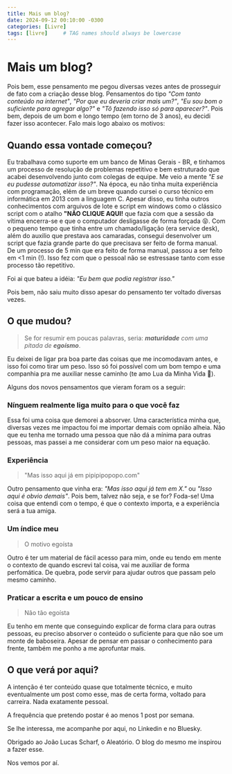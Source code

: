 ```yaml
---
title: Mais um blog?
date: 2024-09-12 00:10:00 -0300
categories: [Livre]
tags: [livre]     # TAG names should always be lowercase
---
```


# Mais um blog?

Pois bem, esse pensamento me pegou diversas vezes antes de prosseguir de fato com a criação desse blog. Pensamentos do tipo *"Com tanto conteúdo na internet"*, *"Por que eu deveria criar mais um?"*, *"Eu sou bom o suficiente para agregar algo?"* e *"Tô fazendo isso só para aparecer?"*. Pois bem, depois de um bom e longo tempo (em torno de 3 anos), eu decidi fazer isso acontecer. Falo mais logo abaixo os motivos:

## Quando essa vontade começou?

Eu trabalhava como suporte em um banco de Minas Gerais - BR, e tinhamos um processo de resolução de problemas repetitivo e bem estruturado que acabei desenvolvendo junto com colegas de equipe. Me veio a mente *"E se eu pudesse automatizar isso?"*. Na época, eu não tinha muita experiência com programação, elém de um breve quando cursei o curso técnico em informática em 2013 com a linguagem C. Apesar disso, eu tinha outros conhecimentos com arquivos de lote e script em windows como o clássico script com o atalho **"NÃO CLIQUE AQUI!** que fazia com que a sessão da vítima encerra-se e que o computador desligasse de forma forçada 😝. Com o pequeno tempo que tinha entre um chamado/ligação (era service desk), além do auxilio que prestava aos camaradas, consegui desenvolver um script que fazia grande parte do que precisava ser feito de forma manual. De um processo de 5 min que era feito de forma manual, passou a ser feito em  <1 min (!). Isso fez com que o pessoal não se estressase tanto com esse processo tão repetitivo.

Foi ai que bateu a idéia: *"Eu bem que podia registrar isso."*

Pois bem, não saiu muito disso apesar do pensamento ter voltado diversas vezes.

## O que mudou?

>Se for resumir em poucas palavras, seria:  ***maturidade** com uma pitada de **egoísmo***.

Eu deixei de ligar pra boa parte das coisas que me incomodavam antes, e isso foi como tirar um peso. Isso só foi possível com um bom tempo e uma companhia pra me auxiliar nesse caminho (te amo Lua da Minha Vida 🖤).

Alguns dos novos pensamentos que vieram foram os a seguir:

### Nínguem realmente liga muito para o que você faz

Essa foi uma coisa que demorei a absorver. Uma característica minha que, diversas vezes me impactou foi me importar demais com opnião alheia. Não que eu tenha me tornado uma pessoa que não dá a mínima para outras pessoas, mas passei a me considerar com um peso maior na equação.

### Experiência

>"Mas isso aqui já em pipipipopopo.com"

Outro pensamento que vinha era: *"Mas isso aqui já tem em X."* ou *"Isso aqui é obvio demais"*. Pois bem, talvez não seja, e se for? Foda-se! Uma coisa que entendi com o tempo, é que o contexto importa, e a experiência será a tua amiga.

### Um índice meu

> O motivo egoísta

Outro é ter um material de fácil acesso para mim, onde eu tendo em mente o contexto de quando escrevi tal coisa, vai me auxiliar de forma perfomática. De quebra, pode servir para ajudar outros que passam pelo mesmo caminho.

### Praticar a escrita e um pouco de ensino

> Não tão egoísta

Eu tenho em mente que conseguindo explicar de forma clara para outras pessoas, eu preciso absorver o conteúdo o suficiente para que não soe um monte de baboseira. Apesar de pensar em passar o conhecimento para frente, também me ponho a me aprofuntar mais.

## O que verá por aqui?

A intenção é ter conteúdo quase que totalmente técnico, e muito eventualmente um post como esse, mas de certa forma, voltado para carreira. Nada exatamente pessoal.

A frequência que pretendo postar é ao menos 1 post por semana.

Se lhe interessa, me acompanhe por aqui, no Linkedin e no Bluesky.

Obrigado ao João Lucas Scharf, o Aleatório. O blog do mesmo me inspirou a fazer esse.

Nos vemos por aí.
